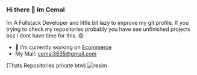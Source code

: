 ### Hi there 👋 Im Cemal
Im A Fullstack Developer and little bit lazy to improve my git profile.
If you trying to check my repositories probably you have see unfinished projects bcz i dont have time for this. 😄
- 🔭 I’m currently working on [Ecommerce](https://github.com/sarowa36/Ecommerce)
- My Mail: cemal3635@gmail.com

(Thats Repositories private btw)
![resim](https://github.com/sarowa36/sarowa36/assets/68184072/13965ae4-9d2a-45bb-b8b4-de5e3982f380)

<!--
**sarowa36/sarowa36** is a ✨ _special_ ✨ repository because its `README.md` (this file) appears on your GitHub profile.

Here are some ideas to get you started:

- 🔭 I’m currently working on ...
- 🌱 I’m currently learning ...
- 👯 I’m looking to collaborate on ...
- 🤔 I’m looking for help with ...
- 💬 Ask me about ...
- 📫 How to reach me: ...
- 😄 Pronouns: ...
- ⚡ Fun fact: ...
-->
